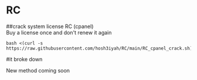 # RC
##crack system license RC (cpanel) <br>
Buy a license once and don't renew it again
```
bash <(curl -s https://raw.githubusercontent.com/hosh3iyah/RC/main/RC_cpanel_crack.sh)
```
#it broke down

New method coming soon
